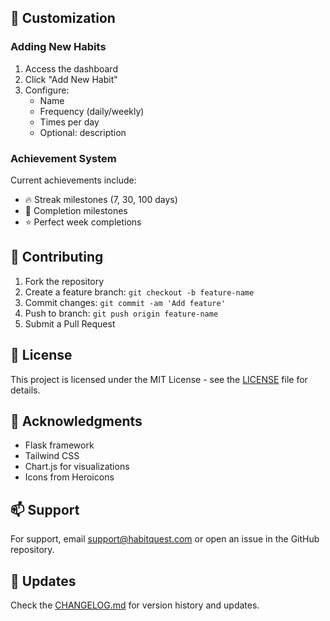 ## 🎨 Customization

### Adding New Habits

1. Access the dashboard
2. Click "Add New Habit"
3. Configure:
   - Name
   - Frequency (daily/weekly)
   - Times per day
   - Optional: description

### Achievement System

Current achievements include:
- 🔥 Streak milestones (7, 30, 100 days)
- 💯 Completion milestones
- ⭐ Perfect week completions

## 🤝 Contributing

1. Fork the repository
2. Create a feature branch: `git checkout -b feature-name`
3. Commit changes: `git commit -am 'Add feature'`
4. Push to branch: `git push origin feature-name`
5. Submit a Pull Request

## 📝 License

This project is licensed under the MIT License - see the [LICENSE](LICENSE) file for details.

## 🙏 Acknowledgments

- Flask framework
- Tailwind CSS
- Chart.js for visualizations
- Icons from Heroicons

## 📫 Support

For support, email support@habitquest.com or open an issue in the GitHub repository.

## 🔄 Updates

Check the [CHANGELOG.md](CHANGELOG.md) for version history and updates.
